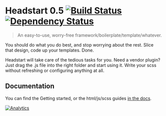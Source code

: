# Headstart 0.5 [![Build Status](https://travis-ci.org/flovan/headstart.png?branch=master)](https://travis-ci.org/flovan/headstart) [![Dependency Status](https://david-dm.org/flovan/headstart.png?theme=shields.io)](https://david-dm.org/flovan/headstart)

> An easy-to-use, worry-free framework/boilerplate/template/whatever.

You should do what you do best, and stop worrying about the rest. Slice that design, code up your templates. Done.

Headstart will take care of the tedious tasks for you. Need a vendor plugin? Just drag the .js file into the right folder and start using it. Write your scss without refreshing or configuring anything at all.

## Documentation

You can find the Getting started, or the html/js/scss guides [in the docs](https://github.com/flovan/Headstart/tree/master/docs).

[![Analytics](https://ga-beacon.appspot.com/UA-19595931-7/flovan/headstart)](https://github.com/igrigorik/ga-beacon)
